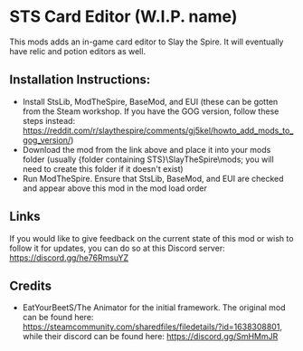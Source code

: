 # STS Card Editor (W.I.P. name)
This mods adds an in-game card editor to Slay the Spire. It will eventually have relic and potion editors as well.

## Installation Instructions:
- Install StsLib, ModTheSpire, BaseMod, and EUI (these can be gotten from the Steam workshop. If you have the GOG version, follow these steps instead: https://reddit.com/r/slaythespire/comments/gj5kel/howto_add_mods_to_gog_version/)
- Download the mod from the link above and place it into your mods folder (usually {folder containing STS}\SlayTheSpire\mods; you will need to create this folder if it doesn't exist)
- Run ModTheSpire. Ensure that StsLib, BaseMod, and EUI are checked and appear above this mod in the mod load order

## Links

If you would like to give feedback on the current state of this mod or wish to follow it for updates, you can do so at this Discord server: https://discord.gg/he76RmsuYZ

## Credits
- EatYourBeetS/The Animator for the initial framework. The original mod can be found here: https://steamcommunity.com/sharedfiles/filedetails/?id=1638308801, while their discord can be found here: https://discord.gg/SmHMmJR
